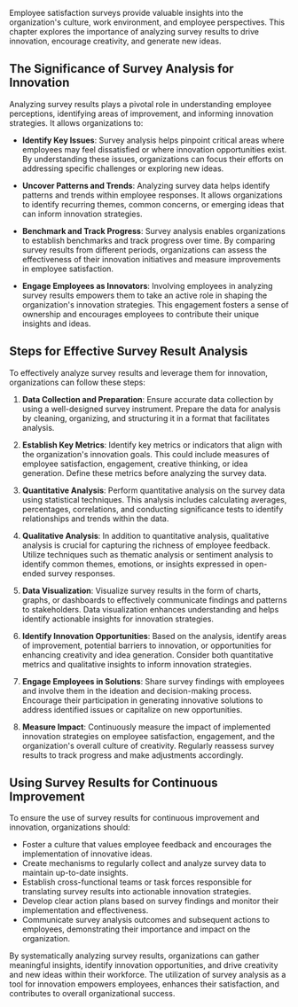 
Employee satisfaction surveys provide valuable insights into the organization's culture, work environment, and employee perspectives. This chapter explores the importance of analyzing survey results to drive innovation, encourage creativity, and generate new ideas.

**The Significance of Survey Analysis for Innovation**
------------------------------------------------------

Analyzing survey results plays a pivotal role in understanding employee perceptions, identifying areas of improvement, and informing innovation strategies. It allows organizations to:

* **Identify Key Issues**: Survey analysis helps pinpoint critical areas where employees may feel dissatisfied or where innovation opportunities exist. By understanding these issues, organizations can focus their efforts on addressing specific challenges or exploring new ideas.

* **Uncover Patterns and Trends**: Analyzing survey data helps identify patterns and trends within employee responses. It allows organizations to identify recurring themes, common concerns, or emerging ideas that can inform innovation strategies.

* **Benchmark and Track Progress**: Survey analysis enables organizations to establish benchmarks and track progress over time. By comparing survey results from different periods, organizations can assess the effectiveness of their innovation initiatives and measure improvements in employee satisfaction.

* **Engage Employees as Innovators**: Involving employees in analyzing survey results empowers them to take an active role in shaping the organization's innovation strategies. This engagement fosters a sense of ownership and encourages employees to contribute their unique insights and ideas.

**Steps for Effective Survey Result Analysis**
----------------------------------------------

To effectively analyze survey results and leverage them for innovation, organizations can follow these steps:

1. **Data Collection and Preparation**: Ensure accurate data collection by using a well-designed survey instrument. Prepare the data for analysis by cleaning, organizing, and structuring it in a format that facilitates analysis.

2. **Establish Key Metrics**: Identify key metrics or indicators that align with the organization's innovation goals. This could include measures of employee satisfaction, engagement, creative thinking, or idea generation. Define these metrics before analyzing the survey data.

3. **Quantitative Analysis**: Perform quantitative analysis on the survey data using statistical techniques. This analysis includes calculating averages, percentages, correlations, and conducting significance tests to identify relationships and trends within the data.

4. **Qualitative Analysis**: In addition to quantitative analysis, qualitative analysis is crucial for capturing the richness of employee feedback. Utilize techniques such as thematic analysis or sentiment analysis to identify common themes, emotions, or insights expressed in open-ended survey responses.

5. **Data Visualization**: Visualize survey results in the form of charts, graphs, or dashboards to effectively communicate findings and patterns to stakeholders. Data visualization enhances understanding and helps identify actionable insights for innovation strategies.

6. **Identify Innovation Opportunities**: Based on the analysis, identify areas of improvement, potential barriers to innovation, or opportunities for enhancing creativity and idea generation. Consider both quantitative metrics and qualitative insights to inform innovation strategies.

7. **Engage Employees in Solutions**: Share survey findings with employees and involve them in the ideation and decision-making process. Encourage their participation in generating innovative solutions to address identified issues or capitalize on new opportunities.

8. **Measure Impact**: Continuously measure the impact of implemented innovation strategies on employee satisfaction, engagement, and the organization's overall culture of creativity. Regularly reassess survey results to track progress and make adjustments accordingly.

**Using Survey Results for Continuous Improvement**
---------------------------------------------------

To ensure the use of survey results for continuous improvement and innovation, organizations should:

* Foster a culture that values employee feedback and encourages the implementation of innovative ideas.
* Create mechanisms to regularly collect and analyze survey data to maintain up-to-date insights.
* Establish cross-functional teams or task forces responsible for translating survey results into actionable innovation strategies.
* Develop clear action plans based on survey findings and monitor their implementation and effectiveness.
* Communicate survey analysis outcomes and subsequent actions to employees, demonstrating their importance and impact on the organization.

By systematically analyzing survey results, organizations can gather meaningful insights, identify innovation opportunities, and drive creativity and new ideas within their workforce. The utilization of survey analysis as a tool for innovation empowers employees, enhances their satisfaction, and contributes to overall organizational success.
